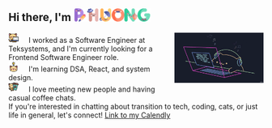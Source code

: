 ## Hi there, I'm <img width="5%" src="./img/p.png" ><img width="5%" src="./img/h.png"><img width="5%" src="./img/u.png"><img width="5%" src="./img/o.png"><img width="5%" src="./img/n.png"><img width="5%" src="./img/g.png"><br>

<img align="right" src="./img/bongo.gif" width="35%" />

<img width="4%" src="./img/kitty.png" /> &nbsp; &nbsp; I worked as a Software Engineer at Teksystems, and I'm currently looking for a Frontend Software Engineer role. <br>
<img width="4%" src="./img/idea.png" /> &nbsp; &nbsp; I'm learning DSA, React, and system design. <br>
<img width="4%" src="./img/coffee.png" /> &nbsp; &nbsp; I love meeting new people and having casual coffee chats. <br> If you're interested in chatting about transition to tech, coding, cats, or just life in general, let's connect! [Link to my Calendly](https://calendly.com/phuongv8/15min)<br>


<!--
  **phuongv8/phuongv8** is a ✨ _special_ ✨ repository because its `README.md` (this file) appears on your GitHub profile.

Here are some ideas to get you started:

- 🔭 I’m currently working on ...
- 🌱 I’m currently learning ...
- 👯 I’m looking to collaborate on ...
- 🤔 I’m looking for help with ...
- 💬 Ask me about ...
- 📫 How to reach me: ...
- 😄 Pronouns: ...
- ⚡ Fun fact: ...
  -->
